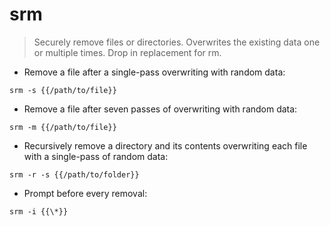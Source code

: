 # srm

> Securely remove files or directories.
> Overwrites the existing data one or multiple times. Drop in replacement for rm.

- Remove a file after a single-pass overwriting with random data:

`srm -s {{/path/to/file}}`

- Remove a file after seven passes of overwriting with random data:

`srm -m {{/path/to/file}}`

- Recursively remove a directory and its contents overwriting each file with a single-pass of random data:

`srm -r -s {{/path/to/folder}}`

- Prompt before every removal:

`srm -i {{\*}}`
